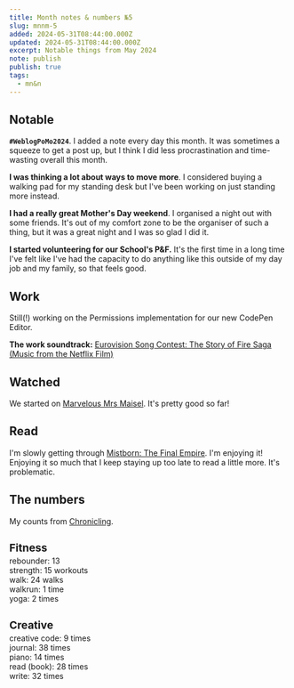 ```yaml
---
title: Month notes & numbers №5
slug: mnnm-5
added: 2024-05-31T08:44:00.000Z
updated: 2024-05-31T08:44:00.000Z
excerpt: Notable things from May 2024
note: publish
publish: true
tags:
  - mn&n
---
```


## Notable

**`#WeblogPoMo2024`**. I added a note every day this month. It was sometimes a squeeze to get a post up, but I think I did less procrastination and time-wasting overall this month. 

**I was thinking a lot about ways to move more**. I considered buying a walking pad for my standing desk but I've been working on just standing more instead.

**I had a really great Mother's Day weekend**. I organised a night out with some friends. It's out of my comfort zone to be the organiser of such a thing, but it was a great night and I was so glad I did it.

**I started volunteering for our School's P&F.** It's the first time in a long time I've felt like I've had the capacity to do anything like this outside of my day job and my family, so that feels good.

## Work

Still(!) working on the Permissions implementation for our new CodePen Editor. 

**The work soundtrack:** [Eurovision Song Contest: The Story of Fire Saga (Music from the Netflix Film)](https://open.spotify.com/album/0u6ppFo3gWA3vTiGeDTWXl?si=HMR-pnJMTT6JUPCWi-er6A)

## Watched

We started on [Marvelous Mrs Maisel](https://www.imdb.com/title/tt5788792/). It's pretty good so far!

## Read

I'm slowly getting through [Mistborn: The Final Empire](https://en.wikipedia.org/wiki/Mistborn:_The_Final_Empire). I'm enjoying it! Enjoying it so much that I keep staying up too late to read a little more. It's problematic.

## The numbers

My counts from [Chronicling](/chronicling/).

<h3 style="margin-bottom: 0.2rem; font-size: 1.2rem;">Fitness</h3>
<ul style="list-style: none; margin: 0; padding: 0;">
  <li>rebounder: 13</li>
  <li>strength: 15 workouts</li>
  <li>walk: 24 walks</li>
  <li>walkrun: 1 time</li>
  <li>yoga: 2 times</li>
</ul>

<h3 style="margin-bottom: 0.2rem; font-size: 1.2rem;">Creative</h3>
<ul style="list-style: none; margin: 0; padding: 0;">
<li>creative code: 9 times</li>
<li>journal: 38 times</li>
<li>piano: 14 times</li>
<li>read (book): 28 times</li>
<li>write: 32 times</li>
</ul>
